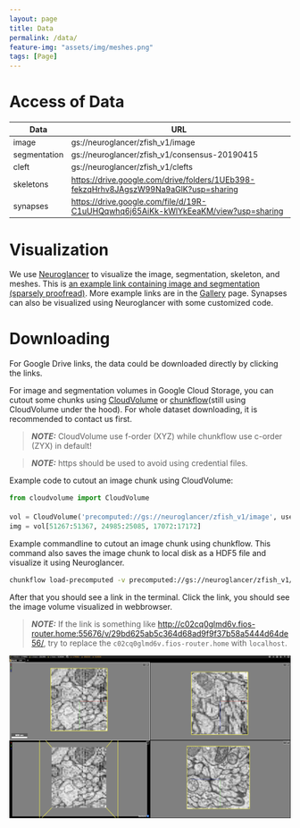 ```yaml
---
layout: page
title: Data
permalink: /data/
feature-img: "assets/img/meshes.png"
tags: [Page]
---
```


# Access of Data


| Data          | URL |
| -----------   | ----------- |
| image         | gs://neuroglancer/zfish_v1/image |
| segmentation  | gs://neuroglancer/zfish_v1/consensus-20190415   |
| cleft         | gs://neuroglancer/zfish_v1/clefts     |
| skeletons     | https://drive.google.com/drive/folders/1UEb398-fekzqHrhv8JAgszW99Na9aGlK?usp=sharing |
| synapses      | https://drive.google.com/file/d/19R-C1uUHQqwhq6j65AiKk-kWlYkEeaKM/view?usp=sharing |

# Visualization
We use [Neuroglancer](https://github.com/google/neuroglancer) to visualize the image, segmentation, skeleton, and meshes. This is [an example link containing image and segmentation (sparsely proofread)](https://neuromancer-seung-import.appspot.com/#!%7B%22layers%22:%5B%7B%22source%22:%22precomputed://gs://neuroglancer/zfish_v1/image%22%2C%22type%22:%22image%22%2C%22opacity%22:0.43%2C%22blend%22:%22default%22%2C%22shaderControls%22:%7B%7D%2C%22name%22:%22image%22%7D%2C%7B%22source%22:%22precomputed://gs://neuroglancer/zfish_v1/consensus-20190415%22%2C%22type%22:%22segmentation%22%2C%22skeletonRendering%22:%7B%22mode2d%22:%22lines_and_points%22%2C%22mode3d%22:%22lines%22%7D%2C%22name%22:%22consensus-20190415%22%7D%5D%2C%22navigation%22:%7B%22pose%22:%7B%22position%22:%7B%22voxelSize%22:%5B5%2C5%2C45%5D%2C%22voxelCoordinates%22:%5B51461.74609375%2C24880.7734375%2C17072.6640625%5D%7D%7D%2C%22zoomFactor%22:19.889658834717007%7D%2C%22perspectiveOrientation%22:%5B0.33774635195732117%2C-0.7286133766174316%2C-0.27233976125717163%2C0.5299820899963379%5D%2C%22perspectiveZoom%22:2132.77119684805%2C%22showSlices%22:false%2C%22jsonStateServer%22:%22https://www.dynamicannotationframework.com/nglstate/post%22%2C%22selectedLayer%22:%7B%22layer%22:%22consensus-20190415%22%2C%22size%22:460%7D%2C%22layout%22:%224panel%22%7D). 
More example links are in the [Gallery](http://zebrafish.brain-map.github.io/) page. Synapses can also be visualized using Neuroglancer with some customized code.


# Downloading 
For Google Drive links, the data could be downloaded directly by clicking the links.

For image and segmentation volumes in Google Cloud Storage, you can cutout some chunks using [CloudVolume](https://github.com/seung-lab/cloud-volume) or [chunkflow](https://github.com/seung-lab/chunkflow)(still using CloudVolume under the hood). For whole dataset downloading, it is recommended to contact us first.

> **_NOTE:_** CloudVolume use f-order (XYZ) while chunkflow use c-order (ZYX) in default!

> **_NOTE:_** https should be used to avoid using credential files.

Example code to cutout an image chunk using CloudVolume:
```python
from cloudvolume import CloudVolume

vol = CloudVolume('precomputed://gs://neuroglancer/zfish_v1/image', use_https=True)
img = vol[51267:51367, 24985:25085, 17072:17172]
```

Example commandline to cutout an image chunk using chunkflow. This command also saves the image chunk to local disk as a HDF5 file and visualize it using Neuroglancer.
```bash
chunkflow load-precomputed -v precomputed://gs://neuroglancer/zfish_v1/image --use-https --chunk-start 17072 24985 51267 --chunk-size 40 400 400 save-h5 -f image.h5 neuroglancer
```

After that you should see a link in the terminal. Click the link, you should see the image volume visualized in webbrowser. 
> **_NOTE:_** If the link is something like http://c02cq0glmd6v.fios-router.home:55676/v/29bd625ab5c364d68ad9f9f37b58a5444d64de56/, try to replace the `c02cq0glmd6v.fios-router.home` with `localhost`.

![](../assets/img/neuroglancer_image_chunk.png)
